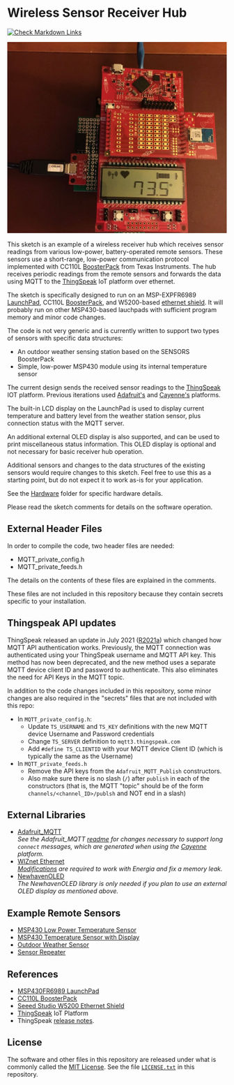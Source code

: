# Wireless Sensor Receiver Hub

[![Check Markdown Links](https://github.com/Andy4495/Wireless-Sensor-Receiver-Hub/actions/workflows/CheckMarkdownLinks.yml/badge.svg)](https://github.com/Andy4495/Wireless-Sensor-Receiver-Hub/actions/workflows/CheckMarkdownLinks.yml)

![Fully assembled Hub: Ethernet Shield (bottom), Shield-LaunchPad Interface (middle-bottom), MSP-EXP430FR6989 LaunchPad (middle-top), and CC110L BoosterPack (top).](jpg/hub.jpg)

This sketch is an example of a wireless receiver hub which receives sensor readings from various low-power, battery-operated remote sensors. These sensors use a short-range, low-power communication protocol implemented with CC110L [BoosterPack][2] from Texas Instruments. The hub receives periodic readings from the remote sensors and forwards the data using MQTT to the [ThingSpeak][5] IoT platform over ethernet.

The sketch is specifically designed to run on an MSP-EXPFR6989 [LaunchPad][1], CC110L [BoosterPack][2], and W5200-based [ethernet shield][3]. It will probably run on other MSP430-based lauchpads with sufficient program memory and minor code changes.

The code is not very generic and is currently written to support two types of sensors with specific data structures:

- An outdoor weather sensing station based on the SENSORS BoosterPack
- Simple, low-power MSP430 module using its internal temperature sensor

The current design sends the received sensor readings to the [ThingSpeak][5] IOT platform. Previous iterations used [Adafruit's][4] and [Cayenne's][9] platforms.

The built-in LCD display on the LaunchPad is used to display current temperature and battery level from the weather station sensor, plus connection status with the MQTT server.

An additional external OLED display is also supported, and can be used to print miscellaneous status information. This OLED display is optional and not necessary for basic receiver hub operation.

Additional sensors and changes to the data structures of the existing sensors would require changes to this sketch. Feel free to use this as a starting point, but do not expect it to work as-is for your application.

See the [Hardware](./Hardware) folder for specific hardware details.

Please read the sketch comments for details on the software operation.

## External Header Files

In order to compile the code, two header files are needed:

- MQTT_private_config.h
- MQTT_private_feeds.h

The details on the contents of these files are explained in the comments.

These files are not included in this repository because they contain secrets specific to your installation.

## Thingspeak API updates

ThingSpeak released an update in July 2021 ([R2021a][10]) which changed how MQTT API authentication works. Previously, the MQTT connection was authenticated using your ThingSpeak username and MQTT API key. This method has now been deprecated, and the new method uses a separate MQTT device client ID and password to authenticate. This also eliminates the need for API Keys in the MQTT topic.

In addition to the code changes included in this repository, some minor changes are also required in the "secrets" files that are not included with this repo:

- In `MQTT_private_config.h`:
  - Update `TS_USERNAME` and `TS_KEY` definitions with the new MQTT device Username and Password credentials
  - Change `TS_SERVER` definition to `mqtt3.thingspeak.com`
  - Add `#define TS_CLIENTID` with your MQTT device Client ID (which is typically the same as the Username)
- In `MQTT_private_feeds.h`
  - Remove the API keys from the `Adafruit_MQTT_Publish` constructors.
  - Also make sure there is no slash (`/`) after `publish` in each of the constructors (that is, the MQTT "topic" should be of the form `channels/<channel_ID>/publsh` and NOT end in a slash)

## External Libraries

- [Adafruit_MQTT](https://github.com/adafruit/Adafruit_MQTT_Library)  
  *See the Adafruit_MQTT [readme][8] for changes necessary to support long `connect` messages, which are generated when using the [Cayenne][9] platform.*
- [WIZnet Ethernet](https://github.com/Wiznet/WIZ_Ethernet_Library)  
  *[Modifications](./Ethernet.md) are required to work with Energia and fix a memory leak.*
- [NewhavenOLED](https://github.com/Andy4495/NewhavenOLED)  
  *The NewhavenOLED library is only needed if you plan to use an external OLED display as mentioned above.*

## Example Remote Sensors

- [MSP430 Low Power Temperature Sensor][14]
- [MSP430 Temperature Sensor with Display][11]
- [Outdoor Weather Sensor][12]
- [Sensor Repeater][13]

## References

- [MSP430FR6989 LaunchPad][1]
- [CC110L BoosterPack][2]
- [Seeed Studio W5200 Ethernet Shield][3]
- [ThingSpeak][5] IoT Platform
- ThingSpeak [release notes][10].

## License

The software and other files in this repository are released under what is commonly called the [MIT License][100]. See the file [`LICENSE.txt`][101] in this repository.

[1]: http://www.ti.com/tool/MSP-EXP430FR6989
[2]: http://www.ti.com/tool/430BOOST-CC110L
[3]: http://wiki.seeedstudio.com/Ethernet_Shield_V2.0/
[4]: https://io.adafruit.com/
[5]: https://thingspeak.com/
[8]: ./Adafruit_MQTT.md
[9]: https://cayenne.mydevices.com
[10]: https://www.mathworks.com/help/thingspeak/release-notes.html
[11]: https://github.com/Andy4495/MSP430TempSensorWithDisplay
[12]: https://github.com/Andy4495/Outdoor-Weather-Sensor
[13]: https://github.com/Andy4495/Sensor-Repeater
[14]: https://github.com/Andy4495/MSP430LowPowerTempSensor
[100]: https://choosealicense.com/licenses/mit/
[101]: ./LICENSE.txt
[200]: https://github.com/Andy4495/Wireless-Sensor-Receiver-Hub
